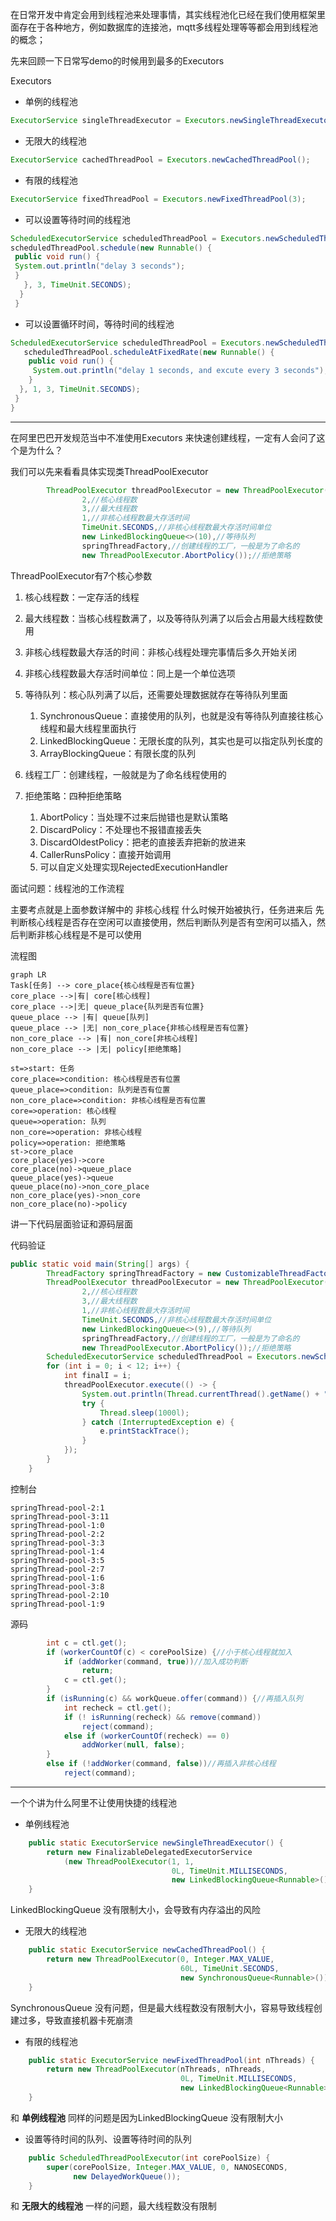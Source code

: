 在日常开发中肯定会用到线程池来处理事情，其实线程池化已经在我们使用框架里面存在于各种地方，例如数据库的连接池，mqtt多线程处理等等都会用到线程池的概念；

先来回顾一下日常写demo的时候用到最多的Executors

Executors

* 单例的线程池

```java
ExecutorService singleThreadExecutor = Executors.newSingleThreadExecutor();
```

* 无限大的线程池

```java
ExecutorService cachedThreadPool = Executors.newCachedThreadPool();
```

* 有限的线程池

```java
ExecutorService fixedThreadPool = Executors.newFixedThreadPool(3);
```

* 可以设置等待时间的线程池

```java
ScheduledExecutorService scheduledThreadPool = Executors.newScheduledThreadPool(5);
scheduledThreadPool.schedule(new Runnable() {
 public void run() {
 System.out.println("delay 3 seconds");
 }
   }, 3, TimeUnit.SECONDS);
  }
 }
```

* 可以设置循环时间，等待时间的线程池

```java
ScheduledExecutorService scheduledThreadPool = Executors.newScheduledThreadPool(5);
   scheduledThreadPool.scheduleAtFixedRate(new Runnable() {
    public void run() {
     System.out.println("delay 1 seconds, and excute every 3 seconds");
    }
  }, 1, 3, TimeUnit.SECONDS);    
 }
}
```

---

在阿里巴巴开发规范当中不准使用Executors 来快速创建线程，一定有人会问了这个是为什么？

我们可以先来看看具体实现类ThreadPoolExecutor

```java
        ThreadPoolExecutor threadPoolExecutor = new ThreadPoolExecutor(
                2,//核心线程数
                3,//最大线程数
                1,//非核心线程数最大存活时间
                TimeUnit.SECONDS,//非核心线程数最大存活时间单位
                new LinkedBlockingQueue<>(10),//等待队列
                springThreadFactory,//创建线程的工厂，一般是为了命名的
                new ThreadPoolExecutor.AbortPolicy());//拒绝策略
```

ThreadPoolExecutor有7个核心参数

1. 核心线程数：一定存活的线程
2. 最大线程数：当核心线程数满了，以及等待队列满了以后会占用最大线程数使用
3. 非核心线程数最大存活的时间：非核心线程处理完事情后多久开始关闭
4. 非核心线程数最大存活时间单位：同上是一个单位选项
5. 等待队列：核心队列满了以后，还需要处理数据就存在等待队列里面
   1. SynchronousQueue：直接使用的队列，也就是没有等待队列直接往核心线程和最大线程里面执行
   2. LinkedBlockingQueue：无限长度的队列，其实也是可以指定队列长度的
   3. ArrayBlockingQueue：有限长度的队列
6. 线程工厂：创建线程，一般就是为了命名线程使用的
7. 拒绝策略：四种拒绝策略

   1. AbortPolicy：当处理不过来后抛错也是默认策略
   2. DiscardPolicy：不处理也不报错直接丢失
   3. DiscardOldestPolicy：把老的直接丢弃把新的放进来
   4. CallerRunsPolicy：直接开始调用
   5. 可以自定义处理实现RejectedExecutionHandler

面试问题：线程池的工作流程

主要考点就是上面参数详解中的 非核心线程 什么时候开始被执行，任务进来后 先判断核心线程是否存在空闲可以直接使用，然后判断队列是否有空闲可以插入，然后判断非核心线程是不是可以使用 

流程图

```mermaid
graph LR
Task[任务] --> core_place{核心线程是否有位置}
core_place -->|有| core[核心线程]
core_place -->|无| queue_place{队列是否有位置}
queue_place --> |有| queue[队列]
queue_place --> |无| non_core_place{非核心线程是否有位置}
non_core_place --> |有| non_core[非核心线程]
non_core_place --> |无| policy[拒绝策略]
```

```flow
st=>start: 任务
core_place=>condition: 核心线程是否有位置
queue_place=>condition: 队列是否有位置
non_core_place=>condition: 非核心线程是否有位置
core=>operation: 核心线程
queue=>operation: 队列
non_core=>operation: 非核心线程
policy=>operation: 拒绝策略
st->core_place
core_place(yes)->core
core_place(no)->queue_place
queue_place(yes)->queue
queue_place(no)->non_core_place
non_core_place(yes)->non_core
non_core_place(no)->policy

```



讲一下代码层面验证和源码层面

代码验证

```java
public static void main(String[] args) {
        ThreadFactory springThreadFactory = new CustomizableThreadFactory("springThread-pool-");
        ThreadPoolExecutor threadPoolExecutor = new ThreadPoolExecutor(
                2,//核心线程数
                3,//最大线程数
                1,//非核心线程数最大存活时间
                TimeUnit.SECONDS,//非核心线程数最大存活时间单位
                new LinkedBlockingQueue<>(9),//等待队列
                springThreadFactory,//创建线程的工厂，一般是为了命名的
                new ThreadPoolExecutor.AbortPolicy());//拒绝策略
        ScheduledExecutorService scheduledThreadPool = Executors.newScheduledThreadPool(5);
        for (int i = 0; i < 12; i++) {
            int finalI = i;
            threadPoolExecutor.execute(() -> {
                System.out.println(Thread.currentThread().getName() + ":" + finalI);
                try {
                    Thread.sleep(1000l);
                } catch (InterruptedException e) {
                    e.printStackTrace();
                }
            });
        }
    }
```

控制台

```console
springThread-pool-2:1
springThread-pool-3:11
springThread-pool-1:0
springThread-pool-2:2
springThread-pool-3:3
springThread-pool-1:4
springThread-pool-3:5
springThread-pool-2:7
springThread-pool-1:6
springThread-pool-3:8
springThread-pool-2:10
springThread-pool-1:9
```

源码

```java
        int c = ctl.get();
        if (workerCountOf(c) < corePoolSize) {//小于核心线程就加入
            if (addWorker(command, true))//加入成功判断
                return;
            c = ctl.get();
        }
        if (isRunning(c) && workQueue.offer(command)) {//再插入队列
            int recheck = ctl.get();
            if (! isRunning(recheck) && remove(command))
                reject(command);
            else if (workerCountOf(recheck) == 0)
                addWorker(null, false);
        }
        else if (!addWorker(command, false))//再插入非核心线程
            reject(command);
```

---

一个个讲为什么阿里不让使用快捷的线程池

* 单例线程池

```java
    public static ExecutorService newSingleThreadExecutor() {
        return new FinalizableDelegatedExecutorService
            (new ThreadPoolExecutor(1, 1,
                                    0L, TimeUnit.MILLISECONDS,
                                    new LinkedBlockingQueue<Runnable>()));
    }
```

LinkedBlockingQueue 没有限制大小，会导致有内存溢出的风险

* 无限大的线程池

```java
    public static ExecutorService newCachedThreadPool() {
        return new ThreadPoolExecutor(0, Integer.MAX_VALUE,
                                      60L, TimeUnit.SECONDS,
                                      new SynchronousQueue<Runnable>());
    }
```

SynchronousQueue 没有问题，但是最大线程数没有限制大小，容易导致线程创建过多，导致直接机器卡死崩溃

* 有限的线程池

```java
    public static ExecutorService newFixedThreadPool(int nThreads) {
        return new ThreadPoolExecutor(nThreads, nThreads,
                                      0L, TimeUnit.MILLISECONDS,
                                      new LinkedBlockingQueue<Runnable>());
    }
```

和 **单例线程池** 同样的问题是因为LinkedBlockingQueue 没有限制大小

* 设置等待时间的队列、设置等待时间的队列

```java
    public ScheduledThreadPoolExecutor(int corePoolSize) {
        super(corePoolSize, Integer.MAX_VALUE, 0, NANOSECONDS,
              new DelayedWorkQueue());
    }
```

和 **无限大的线程池** 一样的问题，最大线程数没有限制





